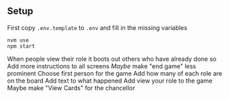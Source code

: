 ## Setup

First copy `.env.template` to `.env` and fill in the missing variables

```
nvm use
npm start
```

When people view their role it boots out others who have already done so
Add more instructions to all screens
_Maybe_ make "end game" less prominent
Choose first person for the game
Add how many of each role are on the board
Add text to what happened
Add view your role to the game
Maybe make "View Cards" for the chancellor
